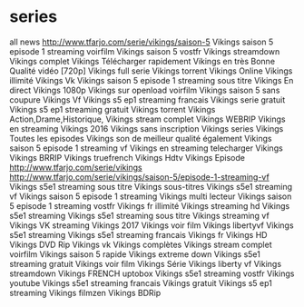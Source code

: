 # series
all news
http://www.tfarjo.com/serie/vikings/saison-5
Vikings saison 5 episode 1 streaming voirfilm Vikings saison 5 vostfr Vikings streamdown Vikings 
complet Vikings Télécharger rapidement Vikings en très Bonne Qualité vidéo [720p] Vikings full serie
Vikings torrent Vikings Online Vikings illimité Vikings Vk Vikings saison 5 episode 1 streaming sous
titre Vikings En direct Vikings 1080p Vikings sur openload voirfilm Vikings saison 5 sans coupure Vikings
Vf Vikings s5 ep1 streaming francais Vikings serie gratuit Vikings s5 ep1 streaming gratuit Vikings torrent
Vikings Action,Drame,Historique, Vikings stream complet Vikings WEBRIP Vikings  en streaming Vikings 2016 
Vikings sans inscription Vikings series Vikings Toutes les episodes Vikings son de meilleur qualité également
Vikings saison 5 episode 1 streaming vf Vikings en streaming telecharger Vikings Vikings BRRIP
Vikings truefrench Vikings Hdtv Vikings Episode
http://www.tfarjo.com/serie/vikings
http://www.tfarjo.com/serie/vikings/saison-5/episode-1-streaming-vf
Vikings s5e1 streaming sous titre Vikings sous-titres Vikings s5e1 streaming vf
Vikings saison 5 episode 1 streaming Vikings multi lecteur Vikings saison 5 episode 1
streaming vostfr Vikings fr illimité Vikings streaming hd Vikings s5e1 streaming Vikings
s5e1 streaming sous titre Vikings streaming vf Vikings VK streaming Vikings 2017 Vikings
voir film Vikings libertyvf Vikings s5e1 streaming Vikings s5e1 streaming francais Vikings fr 
Vikings HD Vikings DVD Rip Vikings vk Vikings complètes Vikings stream complet voirfilm Vikings
saison 5 rapide Vikings extreme down Vikings s5e1 streaming gratuit Vikings voir film Vikings Série
Vikings liberty vf Vikings streamdown Vikings FRENCH uptobox Vikings s5e1 streaming vostfr Vikings youtube 
Vikings s5e1 streaming francais Vikings gratuit Vikings s5 ep1 streaming Vikings filmzen Vikings BDRip
